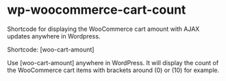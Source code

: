 # wp-woocommerce-cart-count
Shortcode for displaying the WooCommerce cart amount with AJAX updates anywhere in Wordpress.

Shortcode: [woo-cart-amount]

Use [woo-cart-amount] anywhere in WordPress. It will display the count of the WooCommerce cart items with brackets around (0) or (10) for example.
